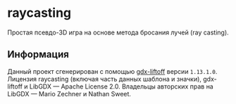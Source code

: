 # raycasting

Простая псевдо-3D игра на основе метода бросания лучей (ray casting).

## Информация

Данный проект сгенерирован с помощью [gdx-liftoff](https://github.com/libgdx/gdx-liftoff) версии `1.13.1.0`.
Лицензия raycasting (включая часть данных шаблона и значки), gdx-liftoff и LibGDX — Apache License 2.0.
Владельцы авторских прав на LibGDX — Mario Zechner и Nathan Sweet.

